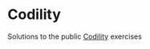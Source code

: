 # Codility

Solutions to the public [Codility](https://app.codility.com/programmers/lessons/) exercises
